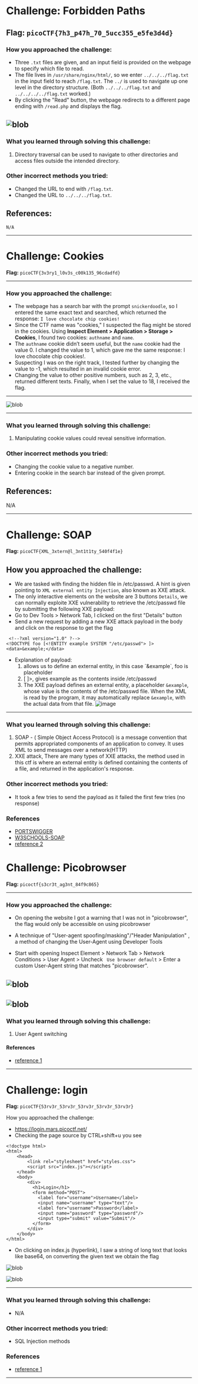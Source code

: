 # Challenge: Forbidden Paths

**Flag:** `picoCTF{7h3_p47h_70_5ucc355_e5fe3d4d}`
---
### How you approached the challenge:
- Three `.txt` files are given, and an input field is provided on the webpage to specify which file to read.
- The file lives in `/usr/share/nginx/html/`, so we enter `../../../flag.txt` in the input field to reach `/flag.txt`. The `../` is used to navigate up one level in the directory structure. (Both `../../../flag.txt` and `../../../../flag.txt` worked.)
- By clicking the "Read" button, the webpage redirects to a different page ending with `/read.php` and displays the flag.

![blob](https://github.com/user-attachments/assets/363cb2ea-ceac-4c63-b4ba-84b24fc5c0a7)
---
### What you learned through solving this challenge:
1. Directory traversal can be used to navigate to other directories and access files outside the intended directory.

### Other incorrect methods you tried:
- Changed the URL to end with `/flag.txt`.
- Changed the URL to `../../../flag.txt`.

## References:
    N/A

***

# Challenge: Cookies

**Flag:** `picoCTF{3v3ry1_l0v3s_c00k135_96cdadfd}`

---

### How you approached the challenge:
- The webpage has a search bar with the prompt `snickerdoodle`, so I entered the same exact text and searched, which returned the response: `I love chocolate chip cookies!`
- Since the CTF name was "cookies," I suspected the flag might be stored in the cookies. Using **Inspect Element > Application > Storage > Cookies**, I found two cookies: `authname` and `name`.
- The `authname` cookie didn’t seem useful, but the `name` cookie had the value 0. I changed the value to 1, which gave me the same response: I love chocolate chip cookies!. 
- Suspecting I was on the right track, I tested further by changing the value to -1, which resulted in an invalid cookie error.
- Changing the value to other positive numbers, such as 2, 3, etc., returned different texts. Finally, when I set the value to 18, I received the flag.

---

![blob](https://github.com/user-attachments/assets/20653a5e-f89c-4851-97af-c927deacc532)


---

### What you learned through solving this challenge:
1. Manipulating cookie values could reveal sensitive information.
   


### Other incorrect methods you tried:
- Changing the cookie value to a negative number.
- Entering cookie in the search bar instead of the given prompt.



## References:
N/A


*** 

# Challenge: SOAP

**Flag:** ` picoCTF{XML_3xtern@l_3nt1t1ty_540f4f1e} `

## How you approached the challenge:

- We are tasked with finding the hidden file in /etc/passwd. A hint is given pointing to `XML external entity Injection`, also known as XXE attack.
- The only interactive elements on the website are 3 buttons ` Details `, we can normally exploite XXE vulnerability to  retrieve the /etc/passwd file by submitting the following XXE payload:
- Go to Dev Tools > Network Tab, I clicked on the first "Details" button
- Send a new request by adding a new XXE attack payload in the body and click on the response to get the flag
 
 ```
  <!--?xml version="1.0" ?-->
<!DOCTYPE foo [<!ENTITY example SYSTEM "/etc/passwd"> ]>
<data>&example;</data>

 ```

- Explanation of payload:
  1. <!DOCTYPE> allows us to define an external entity, in this case `&example`, foo is placeholder
  2. [<!ENTITY example SYSTEM "/etc/passwd"> ]>, gives example as the contents inside /etc/passwd
  3. The XXE payload defines an external entity, a placeholder `&example`, whose value is the contents of the /etc/passwd file. When the XML is read by the             program, it may automatically replace `&example`, with the actual data from that file. 
![image](https://github.com/user-attachments/assets/6a3dee48-850f-43dd-b887-30536dce69e8)

***

### What you learned through solving this challenge:

1. SOAP - ( Simple Object Access Protocol) is a message convention that permits appropriated components of an application to convey. It uses XML to send messages over a network(HTTP)
2. XXE attack, There are many types of XXE  attacks, the method used in this ctf is where an external entity is defined containing the contents of a file, and returned in the application's response.

### Other incorrect methods you tried:

- It took a few tries to send the payload as it failed the first few tries (no response)

### References

- [PORTSWIGGER](https://portswigger.net/web-security/xxe)
- [W3SCHOOLS-SOAP](https://www.w3schools.com/XML/xml_soap.asp)
- [reference 2](https://book.hacktricks.xyz/pentesting-web/xxe-xee-xml-external-entity)


# Challenge: Picobrowser

**Flag:** `picoctf{s3cr3t_ag3nt_84f9c865}`

---
### How you approached the challenge:

- On opening the website I got a warning that I was not in "picobrowser", the flag would only be accessible on using picobrowser 

- A technique of "User-agent spoofing/masking"/"Header Manipulation" , a method of changing the User-Agent using Developer Tools

- Start with opening Inspect Element > Network Tab > Network Conditions  > User Agent > Uncheck ` Use browser default` > Enter a custom User-Agent string that matches "picobrowser".

![blob](https://github.com/user-attachments/assets/8ca7269a-a191-413d-9c97-b4676d0fadfc)
---
![blob](https://github.com/user-attachments/assets/001aed03-f9c0-462b-b669-190208b13411)
---

### What you learned through solving this challenge:

1.  User Agent switching

#### References

- [reference 1](https://www.searchenginejournal.com/change-user-agent/368448/)


***

# Challenge: login 

**Flag:** `picoCTF{53rv3r_53rv3r_53rv3r_53rv3r_53rv3r}`

How you approached the challenge:

- https://login.mars.picoctf.net/
- Checking the page source by CTRL+shift+u  you see
```
<!doctype html>
<html>
    <head>
        <link rel="stylesheet" href="styles.css">
        <script src="index.js"></script>
    </head>
    <body>
        <div>
          <h1>Login</h1>
          <form method="POST">
            <label for="username">Username</label>
            <input name="username" type="text"/>
            <label for="username">Password</label>
            <input name="password" type="password"/>
            <input type="submit" value="Submit"/>
          </form>
        </div>
    </body>
</html>
```
- On clicking on index.js (hyperlink), I saw a string  of long text that looks like base64, on converting the given text we obtain the flag

![blob](https://github.com/user-attachments/assets/9e98e120-d2e7-4fef-a7e0-095a89c1144d)

![blob](https://github.com/user-attachments/assets/81788187-dafd-4402-9440-568d36d04e92)

---

### What you learned through solving this challenge:

- N/A

### Other incorrect methods you tried:

- SQL Injection methods 

### References

- [reference 1](https://www.base64decode.org/)

***

